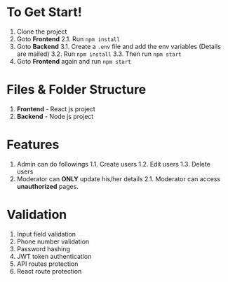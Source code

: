 # To Get Start!

1.  Clone the project
2.  Goto **Frontend**
    2.1. Run `npm install`
3.  Goto **Backend**
    3.1. Create a `.env` file and add the env variables (Details are mailed)
    3.2. Run `npm install`
    3.3. Then run `npm start`
4.  Goto **Frontend** again and run `npm start`

# Files & Folder Structure

1.  **Frontend** - React js project
2.  **Backend** - Node js project

# Features

1. Admin can do followings
   1.1. Create users
   1.2. Edit users
   1.3. Delete users
2. Moderator can **ONLY** update his/her details
   2.1. Moderator can access **unauthorized** pages.

# Validation

1. Input field validation
2. Phone number validation
3. Password hashing
4. JWT token authentication
5. API routes protection
6. React route protection
